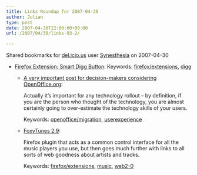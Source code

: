 ```yaml
---
title: Links Roundup for 2007-04-30
author: Julian
type: post
date: 2007-04-30T22:00:00+00:00
url: /2007/04/30/links-93-2/

---
```

Shared bookmarks for [del.icio.us][1] user  [Synesthesia][2] on 2007-04-30

  * [Firefox Extension: Smart Digg Button][3]: 
    Keywords: [firefox/extensions][4], [digg][5]</li> 
    
      * [A very important post for decision-makers considering OpenOffice.org][6]:
  
        Actually it&#8217;s important for any technology rollout &#8211; by definition, if you are the person who thought of the technology, you are almost certainly going to over-estimate the technology skills of your users.
  
        Keywords: [openoffice/migration][7], [userexperience][8]
      * [FoxyTunes 2.9][9]:
  
        Firefox plugin that acts as a common control interface for all the music players you use, but then goes much further with links to all sorts of web goodness about artists and tracks.
  
        Keywords: [firefox/extensions][4], [music][10], [web2-0][11]</ul>

 [1]: https://del.icio.us/
 [2]: https://del.icio.us/synesthesia
 [3]: https://neothoughts.com/2007/04/27/firefox-extension-smart-digg-button "https://neothoughts.com/2007/04/27/firefox-extension-smart-digg-button"
 [4]: https://del.icio.us/synesthesia/firefox/extensions
 [5]: https://del.icio.us/synesthesia/digg
 [6]: https://openoffice.blogs.com/openoffice/2007/04/a_very_importan.html "https://openoffice.blogs.com/openoffice/2007/04/a_very_importan.html"
 [7]: https://del.icio.us/synesthesia/openoffice/migration
 [8]: https://del.icio.us/synesthesia/userexperience
 [9]: https://www.foxytunes.com/firefox/download "https://www.foxytunes.com/firefox/download"
 [10]: https://del.icio.us/synesthesia/music
 [11]: https://del.icio.us/synesthesia/web2-0